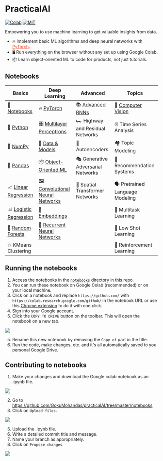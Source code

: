 # PracticalAI

[![Colab](https://img.shields.io/badge/launch-Google%20Colab-orange.svg)](https://github.com/glazec/practicalAI#notebooks)
[![MIT](https://img.shields.io/badge/license-MIT-brightgreen.svg)](https://github.com/glazec/practicalAI/blob/master/LICENSE)

Empowering you to use machine learning to get valuable insights from data.
- 🔥 Implement basic ML algorithms and deep neural networks with <a href="https://pytorch.org/" target="_blank" style="color:#ee4c2c">PyTorch</a>.
- 🖥️ Run everything on the browser without any set up using Google Colab.
- 📦 Learn object-oriented ML to code for products, not just tutorials.

## Notebooks
|Basics|Deep Learning|Advanced|Topics|
|-|-|-|-|
| 📓 [Notebooks](https://colab.research.google.com/github/glazec/practicalAI/blob/master/notebooks/00_Notebooks.ipynb)|🔥 [PyTorch](https://colab.research.google.com/github/glazec/practicalAI/blob/master/notebooks/07_PyTorch.ipynb)|📚 [Advanced RNNs](https://colab.research.google.com/github/glazec/practicalAI/blob/master/notebooks/14_Advanced_RNNs.ipynb)|📸 [Computer Vision](https://colab.research.google.com/github/glazec/practicalAI/blob/master/notebooks/15_Computer_Vision.ipynb)|
| 🐍 [Python](https://colab.research.google.com/github/glazec/practicalAI/blob/master/notebooks/01_Python.ipynb)|🎛️ [Multilayer Perceptrons](https://colab.research.google.com/github/glazec/practicalAI/blob/master/notebooks/08_Multilayer_Perceptron.ipynb)|🏎️ Highway and Residual Networks|⏰ Time Series Analysis|
|🔢 [NumPy](https://colab.research.google.com/github/glazec/practicalAI/blob/master/notebooks/02_NumPy.ipynb)|🔎 [Data & Models](https://colab.research.google.com/github/glazec/practicalAI/blob/master/notebooks/09_Data_and_Models.ipynb)|🔮 Autoencoders|🏘️ Topic Modeling|
| 🐼 [Pandas](https://colab.research.google.com/github/glazec/practicalAI/blob/master/notebooks/03_Pandas.ipynb) |📦 [Object-Oriented ML](https://colab.research.google.com/github/glazec/practicalAI/blob/master/notebooks/10_Object_Oriented_ML.ipynb)|🎭 Generative Adversarial Networks|🛒 Recommendation Systems|
|📈 [Linear Regression](https://colab.research.google.com/github/glazec/practicalAI/blob/master/notebooks/04_Linear_Regression.ipynb)|🖼️ [Convolutional Neural Networks](https://colab.research.google.com/github/glazec/practicalAI/blob/master/notebooks/11_Convolutional_Neural_Networks.ipynb)|🐝 Spatial Transformer Networks|🗣️ Pretrained Language Modeling|
|📊 [Logistic Regression](https://colab.research.google.com/github/glazec/practicalAI/blob/master/notebooks/05_Logistic_Regression.ipynb)|📝 [Embeddings](https://colab.research.google.com/github/glazec/practicalAI/blob/master/notebooks/12_Embeddings.ipynb)||🤷 Multitask Learning|
|🌳 [Random Forests](https://colab.research.google.com/github/glazec/practicalAI/blob/master/notebooks/06_Random_Forests.ipynb)|📗 [Recurrent Neural Networks](https://colab.research.google.com/github/glazec/practicalAI/blob/master/notebooks/13_Recurrent_Neural_Networks.ipynb)||🎯 Low Shot Learning|
|💥 KMeans Clustering|||🤖 Reinforcement Learning|


## Running the notebooks
1. Access the notebooks in the [`notebooks`](https://github.com/glazec/practicalAI/tree/master/notebooks) directory in this repo.
2. You can run these notebook on Google Colab (recommended) or on your local machine.
3. Click on a notebook and replace `https://github.com/` with `https://colab.research.google.com/github/` in the notebook URL or use this [Chrome extension](https://chrome.google.com/webstore/detail/open-in-colab/iogfkhleblhcpcekbiedikdehleodpjo) to do it with one click.
4. Sign into your Google account.
5. Click the `COPY TO DRIVE` button on the toolbar. This will open the notebook on a new tab.

<img src="https://raw.githubusercontent.com/glazec/practicalAI/master/images/copy_to_drive.png">

5. Rename this new notebook by removing the `Copy of` part in the title.
6. Run the code, make changes, etc. and it's all automatically saved to you personal Google Drive.


## Contributing to notebooks
1. Make your changes and download the Google colab notebook as an .ipynb file.

<img src="https://raw.githubusercontent.com/glazec/practicalAI/master/images/download_ipynb.png">

2. Go to https://github.com/GokuMohandas/practicalAI/tree/master/notebooks
3. Click on `Upload files`.

<img src="https://raw.githubusercontent.com/glazec/practicalAI/master/images/upload.png">

5. Upload the .ipynb file.
6. Write a detailed commit title and message.
7. Name your branch as appropriately.
8. Click on `Propose changes`.

<img src="https://raw.githubusercontent.com/glazec/practicalAI/master/images/commit.png">


